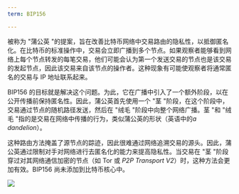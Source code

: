 ```yaml
---
term: BIP156

---
```

被称为 "蒲公英 "的提案，旨在改善比特币网络中交易路由的隐私性，以抵御匿名化。在比特币的标准操作中，交易会立即广播到多个节点。如果观察者能够看到网络上每个节点转发的每笔交易，他们可能会认为第一个发送交易的节点也是该交易的发起节点，因此该交易来自该节点的操作者。这种现象有可能使观察者将通常匿名的交易与 IP 地址联系起来。

BIP156 的目标就是解决这个问题。为此，它在广播中引入了一个额外阶段，以在公开传播前保持匿名性。因此，蒲公英首先使用一个 "茎 "阶段，在这个阶段中，交易通过节点的随机路径发送，然后在 "绒毛 "阶段中向整个网络广播。茎 "和 "绒毛 "指的是交易在网络中传播的行为，类似蒲公英的形状（英语中的*a dandelion*）。

这种路由方法掩盖了源节点的踪迹，因此很难通过网络追溯交易的源头。因此，蒲公英通过限制对手对网络进行去匿名化的能力来提高隐私性。当交易在 "茎 "阶段穿过对其网络通信加密的节点（如 Tor 或 *P2P Transport V2*）时，这种方法会更加有效。BIP156 尚未添加到比特币核心中。

![](../../dictionnaire/assets/36.webp)